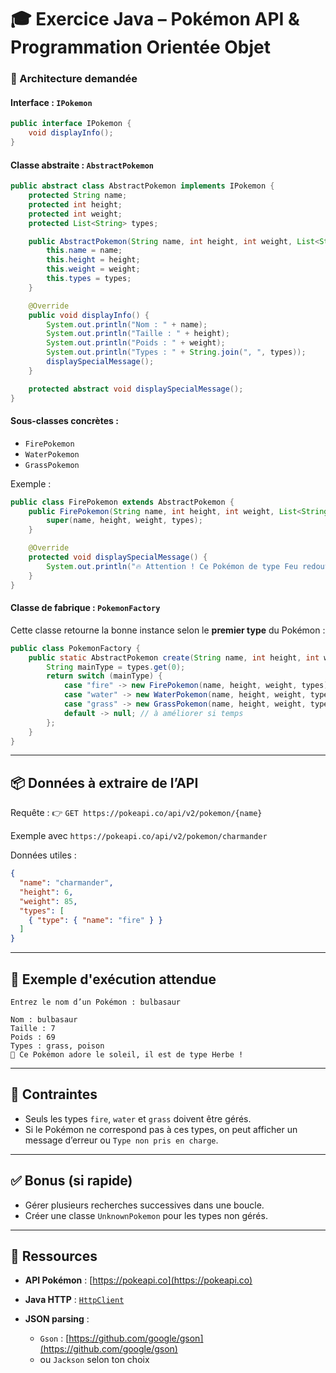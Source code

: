 

# 🎓 Exercice Java – Pokémon API & Programmation Orientée Objet



### 🧩 Architecture demandée

#### Interface : `IPokemon`

```java
public interface IPokemon {
    void displayInfo();
}
```

#### Classe abstraite : `AbstractPokemon`

```java
public abstract class AbstractPokemon implements IPokemon {
    protected String name;
    protected int height;
    protected int weight;
    protected List<String> types;

    public AbstractPokemon(String name, int height, int weight, List<String> types) {
        this.name = name;
        this.height = height;
        this.weight = weight;
        this.types = types;
    }

    @Override
    public void displayInfo() {
        System.out.println("Nom : " + name);
        System.out.println("Taille : " + height);
        System.out.println("Poids : " + weight);
        System.out.println("Types : " + String.join(", ", types));
        displaySpecialMessage();
    }

    protected abstract void displaySpecialMessage();
}
```

#### Sous-classes concrètes :

* `FirePokemon`
* `WaterPokemon`
* `GrassPokemon`

Exemple :

```java
public class FirePokemon extends AbstractPokemon {
    public FirePokemon(String name, int height, int weight, List<String> types) {
        super(name, height, weight, types);
    }

    @Override
    protected void displaySpecialMessage() {
        System.out.println("🔥 Attention ! Ce Pokémon de type Feu redoute l’eau !");
    }
}
```

#### Classe de fabrique : `PokemonFactory`

Cette classe retourne la bonne instance selon le **premier type** du Pokémon :

```java
public class PokemonFactory {
    public static AbstractPokemon create(String name, int height, int weight, List<String> types) {
        String mainType = types.get(0);
        return switch (mainType) {
            case "fire" -> new FirePokemon(name, height, weight, types);
            case "water" -> new WaterPokemon(name, height, weight, types);
            case "grass" -> new GrassPokemon(name, height, weight, types);
            default -> null; // à améliorer si temps
        };
    }
}
```

---

## 📦 Données à extraire de l’API

Requête :
👉 `GET https://pokeapi.co/api/v2/pokemon/{name}`

Exemple avec `https://pokeapi.co/api/v2/pokemon/charmander`

Données utiles :

```json
{
  "name": "charmander",
  "height": 6,
  "weight": 85,
  "types": [
    { "type": { "name": "fire" } }
  ]
}
```

---

## 🧪 Exemple d'exécution attendue

```
Entrez le nom d’un Pokémon : bulbasaur

Nom : bulbasaur
Taille : 7
Poids : 69
Types : grass, poison
🌿 Ce Pokémon adore le soleil, il est de type Herbe !
```

---

## 📌 Contraintes

* Seuls les types `fire`, `water` et `grass` doivent être gérés.
* Si le Pokémon ne correspond pas à ces types, on peut afficher un message d’erreur ou `Type non pris en charge`.

---

## ✅ Bonus (si rapide)

* Gérer plusieurs recherches successives dans une boucle.
* Créer une classe `UnknownPokemon` pour les types non gérés.

---

## 🧰 Ressources

* **API Pokémon** : [https://pokeapi.co](https://pokeapi.co)
* **Java HTTP** : [`HttpClient`](https://docs.oracle.com/en/java/javase/11/docs/api/java.net.http/java/net/http/HttpClient.html)
* **JSON parsing** :

    * `Gson` : [https://github.com/google/gson](https://github.com/google/gson)
    * ou `Jackson` selon ton choix